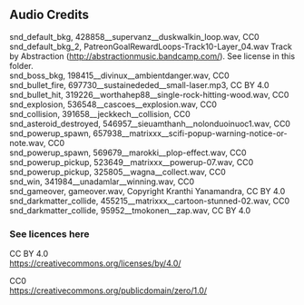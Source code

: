 ## Audio Credits 

snd_default_bkg, 428858__supervanz__duskwalkin_loop.wav, CC0  
snd_default_bkg_2, PatreonGoalRewardLoops-Track10-Layer_04.wav Track by Abstraction (http://abstractionmusic.bandcamp.com/). See license in this folder.  
snd_boss_bkg, 198415__divinux__ambientdanger.wav, CC0  
snd_bullet_fire, 697730__sustainededed__small-laser.mp3, CC BY 4.0  
snd_bullet_hit, 319226__worthahep88__single-rock-hitting-wood.wav, CC0  
snd_explosion, 536548__cascoes__explosion.wav, CC0  
snd_collision, 391658__jeckkech__collision, CC0  
snd_asteroid_destroyed, 546957__sieuamthanh__nolonduoinuoc1.wav, CC0  
snd_powerup_spawn, 657938__matrixxx__scifi-popup-warning-notice-or-note.wav, CC0  
snd_powerup_spawn, 569679__marokki__plop-effect.wav, CC0  
snd_powerup_pickup, 523649__matrixxx__powerup-07.wav, CC0  
snd_powerup_pickup, 325805__wagna__collect.wav, CC0  
snd_win, 341984__unadamlar__winning.wav, CC0  
snd_gameover, gameover.wav, Copyright Kranthi Yanamandra, CC BY 4.0  
snd_darkmatter_collide, 455215__matrixxx__cartoon-stunned-02.wav, CC0  
snd_darkmatter_collide, 95952__tmokonen__zap.wav, CC BY 4.0  

### See licences here
CC BY 4.0  
https://creativecommons.org/licenses/by/4.0/  

CC0  
https://creativecommons.org/publicdomain/zero/1.0/  
